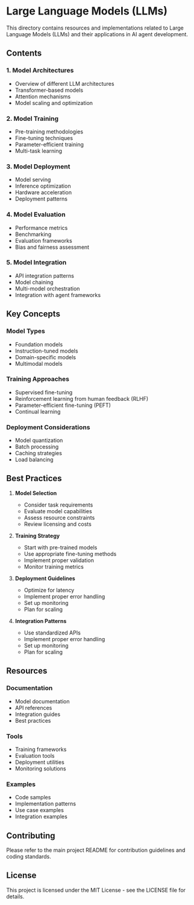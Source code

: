 # Large Language Models (LLMs)

This directory contains resources and implementations related to Large Language Models (LLMs) and their applications in AI agent development.

## Contents

### 1. Model Architectures
- Overview of different LLM architectures
- Transformer-based models
- Attention mechanisms
- Model scaling and optimization

### 2. Model Training
- Pre-training methodologies
- Fine-tuning techniques
- Parameter-efficient training
- Multi-task learning

### 3. Model Deployment
- Model serving
- Inference optimization
- Hardware acceleration
- Deployment patterns

### 4. Model Evaluation
- Performance metrics
- Benchmarking
- Evaluation frameworks
- Bias and fairness assessment

### 5. Model Integration
- API integration patterns
- Model chaining
- Multi-model orchestration
- Integration with agent frameworks

## Key Concepts

### Model Types
- Foundation models
- Instruction-tuned models
- Domain-specific models
- Multimodal models

### Training Approaches
- Supervised fine-tuning
- Reinforcement learning from human feedback (RLHF)
- Parameter-efficient fine-tuning (PEFT)
- Continual learning

### Deployment Considerations
- Model quantization
- Batch processing
- Caching strategies
- Load balancing

## Best Practices

1. **Model Selection**
   - Consider task requirements
   - Evaluate model capabilities
   - Assess resource constraints
   - Review licensing and costs

2. **Training Strategy**
   - Start with pre-trained models
   - Use appropriate fine-tuning methods
   - Implement proper validation
   - Monitor training metrics

3. **Deployment Guidelines**
   - Optimize for latency
   - Implement proper error handling
   - Set up monitoring
   - Plan for scaling

4. **Integration Patterns**
   - Use standardized APIs
   - Implement proper error handling
   - Set up monitoring
   - Plan for scaling

## Resources

### Documentation
- Model documentation
- API references
- Integration guides
- Best practices

### Tools
- Training frameworks
- Evaluation tools
- Deployment utilities
- Monitoring solutions

### Examples
- Code samples
- Implementation patterns
- Use case examples
- Integration examples

## Contributing

Please refer to the main project README for contribution guidelines and coding standards.

## License

This project is licensed under the MIT License - see the LICENSE file for details. 